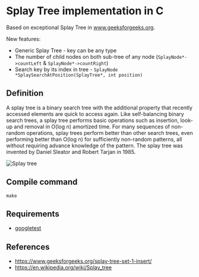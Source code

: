 # Splay Tree implementation in C

Based on exceptional Splay Tree in www.geeksforgeeks.org.

New features:
- Generic Splay Tree - key can be any type
- The number of child nodes on both sub-tree of any node (`SplayNode*->countLeft` & `SplayNode*->countRight`)
- Search key by its index in tree - `SplayNode *SplaySearchAtPosition(SplayTree*, int position)`

## Definition

A splay tree is a binary search tree with the additional property that recently accessed elements are quick to access again. Like self-balancing binary search trees, a splay tree performs basic operations such as insertion, look-up and removal in O(log n) amortized time. For many sequences of non-random operations, splay trees perform better than other search trees, even performing better than O(log n) for sufficiently non-random patterns, all without requiring advance knowledge of the pattern. The splay tree was invented by Daniel Sleator and Robert Tarjan in 1985.

![Splay tree](http://lcm.csa.iisc.ernet.in/dsa/img199.gif)

## Compile command

```shell
make
```

## Requirements

- [googletest](https://github.com/google/googletest)

## References

- https://www.geeksforgeeks.org/splay-tree-set-1-insert/
- https://en.wikipedia.org/wiki/Splay_tree